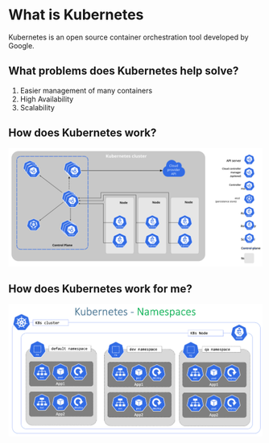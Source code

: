 # What is Kubernetes

Kubernetes is an open source container orchestration tool developed by Google.

## What problems does Kubernetes help solve?

1. Easier management of many containers
2. High Availability
3. Scalability

## How does Kubernetes work?

![Kubernetes Architecture](images/nodes.svg)

## How does Kubernetes work for me?

![Namespaces](images/namespaces.png)